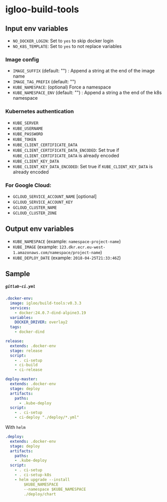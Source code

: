 # igloo-build-tools

## Input env variables

- `NO_DOCKER_LOGIN`: Set to `yes` to skip docker login
- `NO_K8S_TEMPLATE`: Set to `yes` to not replace variables

### Image config

- `IMAGE_SUFFIX` (default: "") : Append a string at the end of the image name
- `IMAGE_TAG_PREFIX` (default: "")
- `KUBE_NAMESPACE`: (optional) Force a namespace
- `KUBE_NAMESPACE_ENV` (default: "") : Append a string a the end of the k8s namespace

### Kubernetes authentication

- `KUBE_SERVER`
- `KUBE_USERNAME`
- `KUBE_PASSWORD`
- `KUBE_TOKEN`
- `KUBE_CLIENT_CERTIFICATE_DATA`
- `KUBE_CLIENT_CERTIFICATE_DATA_ENCODED`: Set true if `KUBE_CLIENT_CERTIFICATE_DATA` is already encoded
- `KUBE_CLIENT_KEY_DATA`
- `KUBE_CLIENT_KEY_DATA_ENCODED`: Set true if `KUBE_CLIENT_KEY_DATA` is already encoded

### For Google Cloud:

- `GCLOUD_SERVICE_ACCOUNT_NAME` [optional]
- `GCLOUD_SERVICE_ACCOUNT_KEY`
- `GCLOUD_CLUSTER_NAME`
- `GCLOUD_CLUSTER_ZONE`

## Output env variables

- `KUBE_NAMESPACE` (example: `namespace-project-name`)
- `KUBE_IMAGE` (example: `123.dkr.ecr.eu-west-1.amazonaws.com/namespace/project-name`)
- `KUBE_DEPLOY_DATE` (example: `2018-04-25T21:33:46Z`)

## Sample

##### `gitlab-ci.yml`

```yaml
.docker-env:
  image: igloo/build-tools:v0.3.3
  services:
    - docker:24.0.7-dind-alpine3.19
  variables:
    DOCKER_DRIVER: overlay2
  tags:
    - docker-dind

release:
  extends: .docker-env
  stage: release
  script:
    - . ci-setup
    - ci-build
    - ci-release

deploy-master:
  extends: .docker-env
  stage: deploy
  artifacts:
    paths:
      - .kube-deploy
  script:
    - . ci-setup
    - ci-deploy "./deploy/*.yml"
```

With `helm`

```yaml
.deploy:
  extends: .docker-env
  stage: deploy
  artifacts:
    paths:
    - .kube-deploy
  script:
    - . ci-setup
    - . ci-setup-k8s
    - helm upgrade --install
        $KUBE_NAMESPACE
        --namespace $KUBE_NAMESPACE
        ./deploy/chart
```
